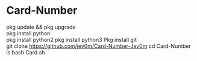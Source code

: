 # Card-Number
pkg update && pkg upgrade  
pkg install python  
pkg install python2 
pkg install python3 
Pkg install git  
git clone https://github.com/jev0m/Card-Number-Jev0m
cd Card-Number 
ls 
bash Card.sh